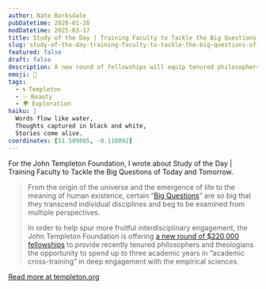 ```yaml
---
author: Nate Barksdale
pubDatetime: 2020-01-28
modDatetime: 2025-03-17
title: Study of the Day | Training Faculty to Tackle the Big Questions of Today and Tomorrow
slug: study-of-the-day-training-faculty-to-tackle-the-big-questions-of-today-and-tomorrow
featured: false
draft: false
description: A new round of fellowships will equip tenured philosophers and theologians to dive deeply into the empirical sciences
emoji: 📝
tags:
  - 🌀 Templeton
  - ✨ Beauty
  - 🌍 Exploration
haiku: |
  Words flow like water,
  Thoughts captured in black and white,
  Stories come alive.
coordinates: [51.509865, -0.118092]
---
```


For the John Templeton Foundation, I wrote about Study of the Day | Training Faculty to Tackle the Big Questions of Today and Tomorrow.

> From the origin of the universe and the emergence of life to the meaning of human existence, certain “[Big Questions](https://www.templeton.org/funding-areas/science-big-questions)” are so big that they transcend individual disciplines and beg to be examined from multiple perspectives.
>
> In order to help spur more fruitful interdisciplinary engagement, the John Templeton Foundation is offering [a new round of $220,000 fellowships](https://www.templeton.org/internal-competiton-fund/academic-cross-training-fellowship-2020) to provide recently tenured philosophers and theologians the opportunity to spend up to three academic years in “academic cross-training” in deep engagement with the empirical sciences.

[Read more at templeton.org](https://www.templeton.org/news/training-faculty-to-tackle-the-big-questions-of-today-and-tomorrow)
